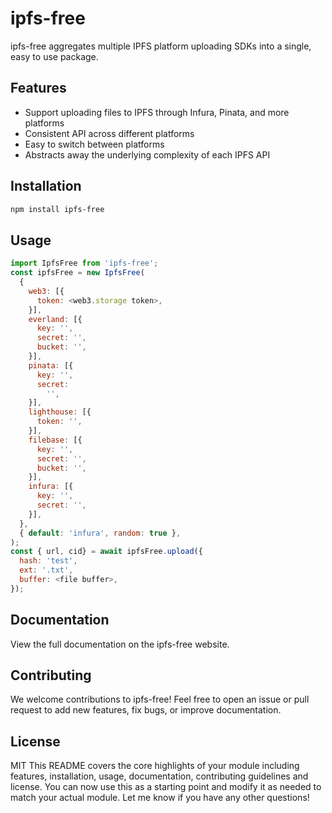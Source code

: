 # ipfs-free
ipfs-free aggregates multiple IPFS platform uploading SDKs into a single, easy to use package.
## Features
- Support uploading files to IPFS through Infura, Pinata, and more platforms
- Consistent API across different platforms
- Easy to switch between platforms
- Abstracts away the underlying complexity of each IPFS API
## Installation
```bash
npm install ipfs-free
```
## Usage
```js
import IpfsFree from 'ipfs-free';
const ipfsFree = new IpfsFree(
  {
    web3: [{
      token: <web3.storage token>,
    }],
    everland: [{
      key: '',
      secret: '',
      bucket: '',
    }],
    pinata: [{
      key: '',
      secret:
        '',
    }],
    lighthouse: [{
      token: '',
    }],
    filebase: [{
      key: '',
      secret: '',
      bucket: '',
    }],
    infura: [{
      key: '',
      secret: '',
    }],
  },
  { default: 'infura', random: true },
);
const { url, cid} = await ipfsFree.upload({
  hash: 'test',
  ext: '.txt',
  buffer: <file buffer>,
});
```
## Documentation
View the full documentation on the ipfs-free website.
## Contributing
We welcome contributions to ipfs-free! Feel free to open an issue or pull request to add new features, fix bugs, or improve documentation.
## License
MIT
This README covers the core highlights of your module including features, installation, usage, documentation, contributing guidelines and license. You can now use this as a starting point and modify it as needed to match your actual module. Let me know if you have any other questions! 